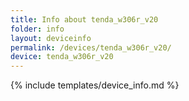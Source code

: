 ```yaml
---
title: Info about tenda_w306r_v20
folder: info
layout: deviceinfo
permalink: /devices/tenda_w306r_v20/
device: tenda_w306r_v20
---
```

{% include templates/device_info.md %}
